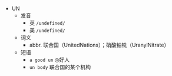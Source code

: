 - UN
  - 发音
    - 英 `/undefined/`
    - 美 `/undefined/`
  - 词义
    - abbr. 联合国（UnitedNations）；硝酸铀铣（UranylNitrate）
  - 短语
    - `a good un` ◎好人 
    - `un body` 联合国的某个机构 
